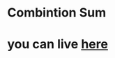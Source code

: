 # Combintion Sum

# you can live [here](https://harika-brs.github.io/Recursion-Back-tracking/examples/combination-sum/)
